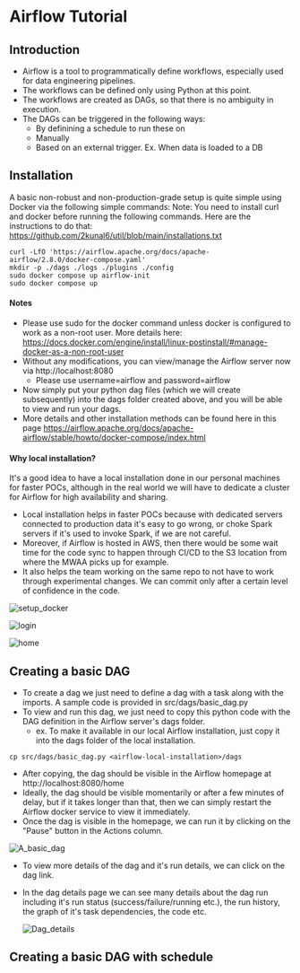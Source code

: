 # Airflow Tutorial




## Introduction

- Airflow is a tool to programmatically define workflows, especially used for data engineering pipelines.  
- The workflows can be defined only using Python at this point.
- The workflows are created as DAGs, so that there is no ambiguity in execution.
- The DAGs can be triggered in the following ways:
  - By definining a schedule to run these on
  - Manually
  - Based on an external trigger. Ex. When data is loaded to a DB



## Installation

A basic non-robust and non-production-grade setup is quite simple using Docker via the following simple commands:
Note: You need to install curl and docker before running the following commands.  Here are the instructions to do that: https://github.com/2kunal6/util/blob/main/installations.txt
```
curl -LfO 'https://airflow.apache.org/docs/apache-airflow/2.8.0/docker-compose.yaml'
mkdir -p ./dags ./logs ./plugins ./config
sudo docker compose up airflow-init
sudo docker compose up

```

#### Notes
- Please use sudo for the docker command unless docker is configured to work as a non-root user.  More details here: https://docs.docker.com/engine/install/linux-postinstall/#manage-docker-as-a-non-root-user
- Without any modifications, you can view/manage the Airflow server now via http://localhost:8080
  - Please use username=airflow and password=airflow
- Now simply put your python dag files (which we will create subsequently) into the dags folder created above, and you will be able to view and run your dags.
- More details and other installation methods can be found here in this page https://airflow.apache.org/docs/apache-airflow/stable/howto/docker-compose/index.html

#### Why local installation?
It's a good idea to have a local installation done in our personal machines for faster POCs, although in the real world we will have to dedicate a cluster for Airflow for high availability and sharing.
- Local installation helps in faster POCs because with dedicated servers connected to production data it's easy to go wrong, or choke Spark servers if it's used to invoke Spark, if we are not careful.
- Moreover, if Airflow is hosted in AWS, then there would be some wait time for the code sync to happen through CI/CD to the S3 location from where the MWAA picks up for example.
- It also helps the team working on the same repo to not have to work through experimental changes.  We can commit only after a certain level of confidence in the code.


![setup_docker](https://github.com/2kunal6/airflow_tutorial/assets/12296594/76595eaa-3023-4d1f-8d1a-3cb4f708d962)

![login](https://github.com/2kunal6/airflow_tutorial/assets/12296594/ed925bf3-6dfd-40b3-af6d-31e6d6560116)

![home](https://github.com/2kunal6/airflow_tutorial/assets/12296594/9dab61bc-dc91-41bc-9e4d-fccfb38b6b8b)



## Creating a basic DAG

- To create a dag we just need to define a dag with a task along with the imports.  A sample code is provided in src/dags/basic_dag.py
- To view and run this dag, we just need to copy this python code with the DAG definition in the Airflow server's dags folder.
  - ex. To make it available in our local Airflow installation, just copy it into the dags folder of the local installation.
```
cp src/dags/basic_dag.py <airflow-local-installation>/dags
```
- After copying, the dag should be visible in the Airflow homepage at http://localhost:8080/home
- Ideally, the dag should be visible momentarily or after a few minutes of delay, but if it takes longer than that, then we can simply restart the Airflow docker service to view it immediately.
- Once the dag is visible in the homepage, we can run it by clicking on the "Pause" button in the Actions column.
  
![A_basic_dag](https://github.com/2kunal6/airflow_tutorial/assets/12296594/f8e4294f-6d82-4bb7-a5b0-54880a1b2b8a)

  
- To view more details of the dag and it's run details, we can click on the dag link.  
- In the dag details page we can see many details about the dag run including it's run status (success/failure/running etc.), the run history, the graph of it's task dependencies, the code etc.
  
  ![Dag_details](https://github.com/2kunal6/airflow_tutorial/assets/12296594/6b15d194-56ec-4b69-af55-8d591be9cfe2)




## Creating a basic DAG with schedule
